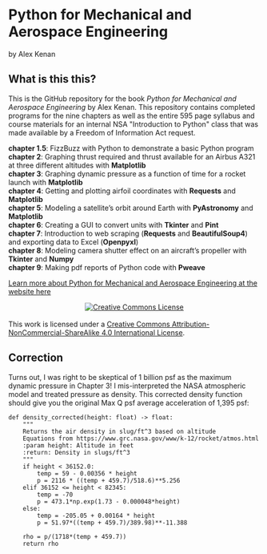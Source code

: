 # Python for Mechanical and Aerospace Engineering
by Alex Kenan


## What is this this?

This is the GitHub repository for the book *Python for Mechanical and Aerospace Engineering* by Alex Kenan. This repository contains completed programs for the nine chapters as well as the entire 595 page syllabus and course materials for an internal NSA "Introduction to Python" class that was made available by a Freedom of Information Act request.

**chapter 1.5**:  FizzBuzz with Python to demonstrate a basic Python program  
**chapter 2**:	Graphing thrust required and thrust available for an Airbus A321 at three different altitudes with **Matplotlib**  
**chapter 3**:	Graphing dynamic pressure as a function of time for a rocket launch with **Matplotlib**    
**chapter 4**:	Getting and plotting airfoil coordinates with **Requests** and **Matplotlib**  
**chapter 5**:	Modeling a satellite’s orbit around Earth with **PyAstronomy** and **Matplotlib**  
**chapter 6**:	Creating a GUI to convert units with **Tkinter** and **Pint**  
**chapter 7**:	Introduction to web scraping (**Requests** and **BeautifulSoup4**) and exporting data to Excel (**Openpyxl**)  
**chapter 8**:	Modeling camera shutter effect on an aircraft’s propeller with **Tkinter** and **Numpy**    
**chapter 9**:	Making pdf reports of Python code with **Pweave**  


[Learn more about Python for Mechanical and Aerospace Engineering at the website here](https://pymae.github.io)


<center><a rel="license" href="http://creativecommons.org/licenses/by-nc-sa/4.0/"><img alt="Creative Commons License" style="border-width:0" src="https://i.creativecommons.org/l/by-nc-sa/4.0/88x31.png" /></a></center><br />
This work is licensed under a <a rel="license" href="http://creativecommons.org/licenses/by-nc-sa/4.0/">Creative Commons Attribution-NonCommercial-ShareAlike 4.0 International License</a>.

## Correction

Turns out, I was right to be skeptical of 1 billion psf as the maximum dynamic pressure in Chapter 3! I mis-interpreted the NASA atmospheric model and treated pressure as density. 
This corrected density function should give you the original Max Q psf average acceleration of 1,395 psf:

    def density_corrected(height: float) -> float:
        """
        Returns the air density in slug/ft^3 based on altitude
        Equations from https://www.grc.nasa.gov/www/k-12/rocket/atmos.html
        :param height: Altitude in feet
        :return: Density in slugs/ft^3
        """
        if height < 36152.0:
            temp = 59 - 0.00356 * height
            p = 2116 * ((temp + 459.7)/518.6)**5.256
        elif 36152 <= height < 82345:
            temp = -70
            p = 473.1*np.exp(1.73 - 0.000048*height)
        else:
            temp = -205.05 + 0.00164 * height
            p = 51.97*((temp + 459.7)/389.98)**-11.388

        rho = p/(1718*(temp + 459.7))
        return rho
